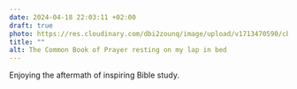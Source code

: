 ```yaml
---
date: 2024-04-18 22:03:11 +02:00
draft: true
photo: https://res.cloudinary.com/dbi2zounq/image/upload/v1713470590/cbjyfl0fuux1vsupv6um.jpg
title: ""
alt: The Common Book of Prayer resting on my lap in bed
---
```


Enjoying the aftermath of inspiring Bible study.
